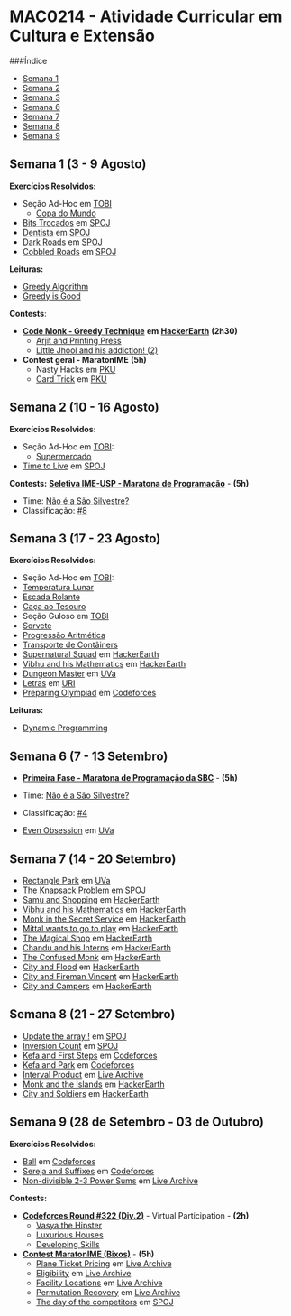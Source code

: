#                    MAC0214 - Atividade Curricular em Cultura e Extensão

###Índice
  - [Semana 1](#semana-1-3---9-agosto)
  - [Semana 2](#semana-2-10---16-agosto)
  - [Semana 3](#semana-3-17---23-agosto)
  - [Semana 6](#semana-6-7---13-setembro)
  - [Semana 7](#semana-7-14---20-setembro)
  - [Semana 8](#semana-8-21---27-setembro)
  - [Semana 9](#semana-9-28-de-setembro---03-de-outubro)



## Semana 1 (3 - 9 Agosto)
**Exercícios Resolvidos:**
  - Seção Ad-Hoc em [TOBI](http://olimpiada.ic.unicamp.br/tobi/) 
	- [Copa do Mundo](../../TOBI/copadomundo.cpp)
  - [Bits Trocados](../../SPOJ/bitstrocados.cpp) em [SPOJ](http://br.spoj.com/problems/BIT/)
  - [Dentista](../../SPOJ/jdentist.cpp) em [SPOJ](http://br.spoj.com/problems/JDENTIST/)
  - [Dark Roads](../../SPOJ/darkroads.cpp) em [SPOJ](http://www.spoj.com/problems/ULM09/)
  - [Cobbled Roads](../../SPOJ/cobbledroads.cpp) em [SPOJ](http://www.spoj.com/problems/CSTREET/)
  
**Leituras:**
  - [Greedy Algorithm](https://www.hackerearth.com/notes/greedy-algorithm/)
  - [Greedy is Good](https://www.topcoder.com/community/data-science/data-science-tutorials/greedy-is-good/)
  
**Contests**:
- [**Code Monk - Greedy Technique**](https://www.hackerearth.com/code-monk-greedy-technique/problems/) **em** [**HackerEarth**](https://www.hackerearth.com) **(2h30)**
    - [Arjit and Printing Press](../../codemonk/greedy1.cpp)
    - [Little Jhool and his addiction! (2)](../../codemonk/greedy4.cpp)
- **Contest geral - MaratonIME** **(5h)**
    - Nasty Hacks em [PKU](http://poj.org/problem?id=3030)
    - [Card Trick](https://github.com/viagostini/maratona/blob/master/PKU/cardtrick.cpp) em [PKU](http://poj.org/problem?id=3032)

## Semana 2 (10 - 16 Agosto)
**Exercícios Resolvidos:**
  - Seção Ad-Hoc em [TOBI](http://olimpiada.ic.unicamp.br/tobi/):
  	- [Supermercado](../../tobi/supermercado.cpp)
  - [Time to Live](../../spoj/ttl.cpp) em [SPOJ](http://www.spoj.com/problems/GCPC11J/)

**Contests:**
[**Seletiva IME-USP - Maratona de Programação**](http://ime.usp.br/~maratona/assets/post_files/2015-08-18-resultados-seletiva/seletiva_2015.pdf) - **(5h)**
  - Time: [Não é a São Silvestre?](http://a2oj.com/Team.jsp?ID=2400)
  - Classificação: [#8](http://ime.usp.br/~maratona/assets/post_files/2015-08-18-resultados-seletiva/detailscore.html)

## Semana 3 (17 - 23 Agosto)
**Exercícios Resolvidos:**
 - Seção Ad-Hoc em [TOBI](http://olimpiada.ic.unicamp.br/tobi/):
  - [Temperatura Lunar](../../tobi/temperatura.cpp)
  - [Escada Rolante](../../tobi/rolante.cpp)
  - [Caça ao Tesouro](../../tobi/tesouro.cpp)
 - Seção Guloso em [TOBI](http://olimpiada.ic.unicamp.br/tobi/)
  - [Sorvete](../../tobi/sorvete.cpp)
  - [Progressão Aritmética](../../tobi/pa.cpp)
  - [Transporte de Contâiners](../../tobi/containers.cpp)
 - [Supernatural Squad](../../codemonk/supersquad.cpp) em [HackerEarth](https://www.hackerearth.com/problem/algorithm/supernatural-squad-2/)
 - [Vibhu and his Mathematics](../../codemonk/pd2.cpp) em [HackerEarth](https://www.hackerearth.com/code-monk-dynamic-programming/algorithm/vibhu-and-his-mathematics/)
 - [Dungeon Master](../../uva/dmaster.cpp) em [UVa](https://uva.onlinejudge.org/index.php?option=com_onlinejudge&Itemid=8&page=show_problem&problem=473)
 - [Letras](../../uri/letras.cpp) em [URI](https://www.urionlinejudge.com.br/judge/en/problems/view/1714)
 - [Preparing Olympiad](../../codeforces/550b.cpp) em [Codeforces](http://codeforces.com/problemset/problem/550/B)

**Leituras:**
 - [Dynamic Programming](https://www.hackerearth.com/notes/dynamic-programming-i-1/)

## Semana 6 (7 - 13 Setembro)
- [**Primeira Fase - Maratona de Programação da SBC**](http://maratona.ime.usp.br/prim-fase15/maratona.pdf) - **(5h)**
 - Time: [Não é a São Silvestre?](http://a2oj.com/Team.jsp?ID=2400)
 - Classificação: [#4](http://maratona.ime.usp.br/prim-fase15/saopaulo/Detailed_Scoreboard.pdf)

- [Even Obsession](../../uva/evenobsession.cpp) em [UVa](https://uva.onlinejudge.org/index.php?option=com_onlinejudge&Itemid=8&page=show_problem&problem=4829)

## Semana 7 (14 - 20 Setembro)

  - [Rectangle Park](../../uva/rectpark.cpp) em [UVa](https://uva.onlinejudge.org/index.php?option=com_onlinejudge&Itemid=8&page=show_problem&problem=4836)
  - [The Knapsack Problem](../../spoj/knapsackproblem.cpp) em [SPOJ](http://www.spoj.com/problems/KNAPSACK/)
  - [Samu and Shopping](../../codemonk/samushop.cpp) em [HackerEarth](https://www.hackerearth.com/code-monk-dynamic-programming/algorithm/samu-and-shopping/)
  - [Vibhu and his Mathematics](../../codemonk/vibhumath.cpp) em [HackerEarth](https://www.hackerearth.com/code-monk-dynamic-programming/algorithm/vibhu-and-his-mathematics/)
  - [Monk in the Secret Service](../../codemonk/secretservice.cpp) em [HackerEarth](https://www.hackerearth.com/problem/algorithm/monk-in-the-secret-services/)
  - [Mittal wants to go to play](../../codemonk/mittal.cpp) em [HackerEarth](https://www.hackerearth.com/problem/algorithm/mittal-wants-to-go-to-play/)
  - [The Magical Shop](../../codemonk/nt1.cpp) em [HackerEarth](https://www.hackerearth.com/code-monk-number-theory-i/algorithm/the-magical-shop/)
  - [Chandu and his Interns](../../codemonk/nt2.cpp) em [HackerEarth](https://www.hackerearth.com/code-monk-number-theory-i/algorithm/chandu-and-his-interns/)
  - [The Confused Monk](../../codemonk/nt3.cpp) em [HackerEarth](https://www.hackerearth.com/code-monk-number-theory-i/algorithm/the-confused-monk/)
  - [City and Flood](../../codemonk/cityandflood.cpp) em [HackerEarth](https://www.hackerearth.com/code-monk-disjoint-set-union/algorithm/city-and-flood-1/)
  - [City and Fireman Vincent](../../codemonk/cityandfireman.cpp) em [HackerEarth](https://www.hackerearth.com/code-monk-disjoint-set-union/algorithm/city-and-fireman-vincent/)
  - [City and Campers](../../codemonk/cityandcampers.cpp) em [HackerEarth](https://www.hackerearth.com/code-monk-disjoint-set-union/algorithm/city-and-campers/)

## Semana 8 (21 - 27 Setembro)
  - [Update the array !](../../spoj/updateit.cpp) em [SPOJ](http://www.spoj.com/problems/UPDATEIT/)
  - [Inversion Count](../../spoj/invcount.cpp) em [SPOJ](http://www.spoj.com/problems/INVCNT/)
  - [Kefa and First Steps](../../codeforces/321a.cpp) em [Codeforces](http://codeforces.com/contest/580/problem/A)
  - [Kefa and Park](../../codeforces/321c.cpp) em [Codeforces](http://codeforces.com/contest/580/problem/C)
  - [Interval Product](../../livearchive/intprod.cpp) em [Live Archive](https://icpcarchive.ecs.baylor.edu/index.php?option=com_onlinejudge&Itemid=8&page=show_problem&problem=4150)
  - [Monk and the Islands](../../codemonk/monkislands.cpp) em [HackerEarth](https://www.hackerearth.com/problem/algorithm/monk-and-the-islands/)
  - [City and Soldiers](../../codemonk/cityandsoldiers.cpp) em [HackerEarth](https://www.hackerearth.com/code-monk-disjoint-set-union/algorithm/city-and-soldiers/)

## Semana 9 (28 de Setembro - 03 de Outubro)
**Exercícios Resolvidos:**
- [Ball](../../codeforces/ball.cpp) em [Codeforces](http://codeforces.com/problemset/problem/12/D)
- [Sereja and Suffixes](../../codeforces/368b.cpp) em [Codeforces](http://codeforces.com/problemset/problem/368/B)
- [Non-divisible 2-3 Power Sums](../../livearchive/3573.cpp) em [Live Archive](https://icpcarchive.ecs.baylor.edu/index.php?option=com_onlinejudge&Itemid=8&page=show_problem&problem=1574)

**Contests:**
- [**Codeforces Round #322 (Div.2)**](http://codeforces.com/contest/581) - Virtual Participation - **(2h)**
  - [Vasya the Hipster](../../codeforces/322a.cpp)
  - [Luxurious Houses](../../codeforces/322b.cpp)
  - [Developing Skills](../../codeforces/322c.cpp)
- [**Contest MaratonIME (Bixos)**](http://a2oj.com/Standings.jsp?ID=21354) - **(5h)**
  - [Plane Ticket Pricing](../../livearchive/6867.cpp) em [Live Archive](https://icpcarchive.ecs.baylor.edu/index.php?option=com_onlinejudge&Itemid=8&category=666&page=show_problem&problem=4879)
  - [Eligibility](../../livearchive/6866.cpp) em [Live Archive](https://icpcarchive.ecs.baylor.edu/index.php?option=com_onlinejudge&Itemid=8&category=666&page=show_problem&problem=4878)
  - [Facility Locations](../../livearchive/6868.cpp) em [Live Archive](https://icpcarchive.ecs.baylor.edu/index.php?option=com_onlinejudge&Itemid=8&category=666&page=show_problem&problem=4880)
  - [Permutation Recovery](../../livearchive/3579.cpp) em [Live Archive](https://icpcarchive.ecs.baylor.edu/index.php?option=onlinejudge&page=show_problem&problem=1580)
  - [The day of the competitors](../../spoj/niceday.cpp) em [SPOJ](http://br.spoj.com/problems/NICEDAY/)

